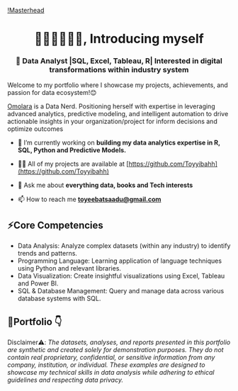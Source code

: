[!Masterhead](https://www.freepik.com/free-vector/illustration-social-media-concept_2807765.htm#fromView=keyword&page=1&position=31&uuid=25fef3ef-19a3-4d61-84a6-18a9e4668373&query=Big+Data)








<h1 align="center">🙋🏽‍♀️👩🏾‍💻, Introducing myself</h1>
<h3 align="center">🌟 Data Analyst |SQL, Excel, Tableau, R| Interested in digital transformations within industry system</h3>

Welcome to my portfolio where I showcase my projects, achievements, and passion for data ecosystem!😊

[Omolara](http://www.linkedin.com/in/toyeebat-saadu) is a Data Nerd. Positioning herself with expertise in  leveraging advanced analytics, predictive modeling, and intelligent automation to drive actionable insights in your organization/project for inform decisions and optimize outcomes 


- 🔭 I’m currently working on **building my data analytics expertise in R, SQL, Python and Predictive Models.**
  
- 👨‍💻 All of my projects are available at [https://github.com/Toyyibahh](https://github.com/Toyyibahh)

- 💬 Ask me about **everything data, books and Tech interests**

- 📫 How to reach me **toyeebatsaadu@gmail.com**

## ⚡Core Competencies

- Data Analysis: Analyze complex datasets (within any industry) to identify trends and patterns.
- Programming Language: Learning application of language techniques using Python and relevant libraries.
- Data Visualization: Create insightful visualizations using Excel, Tableau and Power BI.
- SQL & Database Management: Query and manage data across various database systems with SQL.

## 💼Portfolio 👇

Disclaimer⚠️: _The datasets, analyses, and reports presented in this portfolio are synthetic and created solely for demonstration purposes. They do not contain real proprietary, confidential, or sensitive information from any company, institution, or individual. These examples are designed to showcase my technical skills in data analysis while adhering to ethical guidelines and respecting data privacy._


<h3 align="left"></h3>
<p align="left">
</p>
